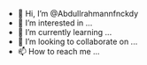 - 👋 Hi, I’m @Abdullrahmannfnckdy
- 👀 I’m interested in ...
- 🌱 I’m currently learning ...
- 💞️ I’m looking to collaborate on ...
- 📫 How to reach me ...

<!---
Abdullrahmannfnckdy/Abdullrahmannfnckdy is a ✨ special ✨ repository because its `README.md` (this file) appears on your GitHub profile.
You can click the Preview link to take a look at your changes.
--->
